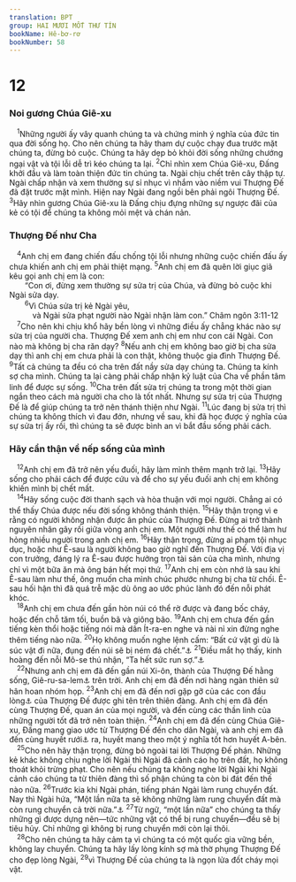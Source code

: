 ```yaml
---
translation: BPT
group: HAI MƯƠI MỐT THƯ TÍN
bookName: Hê-bơ-rơ 
bookNumber: 58
---
```


<div class="title"><h1>12</h1><h3>Noi gương Chúa Giê-xu</h3></div>
<span class="verse he_12_1"> <sup>1</sup>Những người ấy vây quanh chúng ta và chứng minh ý nghĩa của đức tin qua đời sống họ. Cho nên chúng ta hãy tham dự cuộc chạy đua trước mặt chúng ta, đừng bỏ cuộc. Chúng ta hãy dẹp bỏ khỏi đời sống những chướng ngại vật và tội lỗi dễ trì kéo chúng ta lại.</span>
<span class="verse he_12_2"><sup>2</sup>Chỉ nhìn xem Chúa Giê-xu, Đấng khởi đầu và làm toàn thiện đức tin chúng ta. Ngài chịu chết trên cây thập tự. Ngài chấp nhận và xem thường sự sỉ nhục vì nhắm vào niềm vui Thượng Đế đã đặt trước mặt mình. Hiện nay Ngài đang ngồi bên phải ngôi Thượng Đế.</span>
<span class="verse he_12_3"><sup>3</sup>Hãy nhìn gương Chúa Giê-xu là Đấng chịu đựng những sự ngược đãi của kẻ có tội để chúng ta không mỏi mệt và chán nản.<br/></span>
<div class="title"><h3>Thượng Đế như Cha</h3></div>
<span class="verse he_12_4"> <sup>4</sup>Anh chị em đang chiến đấu chống tội lỗi nhưng những cuộc chiến đấu ấy chưa khiến anh chị em phải thiệt mạng.</span>
<span class="verse he_12_5"><sup>5</sup>Anh chị em đã quên lời giục giã kêu gọi anh chị em là con:<br/>  “Con ơi, đừng xem thường sự sửa trị của Chúa, và đừng bỏ cuộc khi Ngài sửa dạy.<br/></span>
<span class="verse he_12_6">  <sup>6</sup>Vì Chúa sửa trị kẻ Ngài yêu,<br/>   và Ngài sửa phạt người nào Ngài nhận làm con.” Châm ngôn 3:11-12<br/></span>
<span class="verse he_12_7"> <sup>7</sup>Cho nên khi chịu khổ hãy bền lòng vì những điều ấy chẳng khác nào sự sửa trị của người cha. Thượng Đế xem anh chị em như con cái Ngài. Con nào mà không bị cha răn dạy?</span>
<span class="verse he_12_8"><sup>8</sup>Nếu anh chị em không bao giờ bị cha sửa dạy thì anh chị em chưa phải là con thật, không thuộc gia đình Thượng Đế.</span>
<span class="verse he_12_9"><sup>9</sup>Tất cả chúng ta đều có cha trên đất nầy sửa dạy chúng ta. Chúng ta kính sợ cha mình. Chúng ta lại càng phải chấp nhận kỷ luật của Cha về phần tâm linh để được sự sống.</span>
<span class="verse he_12_10"><sup>10</sup>Cha trên đất sửa trị chúng ta trong một thời gian ngắn theo cách mà người cha cho là tốt nhất. Nhưng sự sửa trị của Thượng Đế là để giúp chúng ta trở nên thánh thiện như Ngài.</span>
<span class="verse he_12_11"><sup>11</sup>Lúc đang bị sửa trị thì chúng ta không thích vì đau đớn, nhưng về sau, khi đã học được ý nghĩa của sự sửa trị ấy rồi, thì chúng ta sẽ được bình an vì bắt đầu sống phải cách.<br/></span>
<div class="title"><h3>Hãy cẩn thận về nếp sống của mình</h3></div>
<span class="verse he_12_12"> <sup>12</sup>Anh chị em đã trở nên yếu đuối, hãy làm mình thêm mạnh trở lại.</span>
<span class="verse he_12_13"><sup>13</sup>Hãy sống cho phải cách để được cứu và để cho sự yếu đuối anh chị em không khiến mình bị chết mất.<br/></span>
<span class="verse he_12_14"> <sup>14</sup>Hãy sống cuộc đời thanh sạch và hòa thuận với mọi người. Chẳng ai có thể thấy Chúa được nếu đời sống không thánh thiện.</span>
<span class="verse he_12_15"><sup>15</sup>Hãy thận trọng vì e rằng có người không nhận được ân phúc của Thượng Đế. Đừng ai trở thành nguyên nhân gây rối giữa vòng anh chị em. Một người như thế có thể làm hư hỏng nhiều người trong anh chị em.</span>
<span class="verse he_12_16"><sup>16</sup>Hãy thận trọng, đừng ai phạm tội nhục dục, hoặc như Ê-sau là người không bao giờ nghĩ đến Thượng Đế. Với địa vị con trưởng, đáng lý ra Ê-sau được hưởng trọn tài sản của cha mình, nhưng chỉ vì một bữa ăn mà ông bán hết mọi thứ.</span>
<span class="verse he_12_17"><sup>17</sup>Anh chị em còn nhớ là sau khi Ê-sau làm như thế, ông muốn cha mình chúc phước nhưng bị cha từ chối. Ê-sau hối hận thì đã quá trễ mặc dù ông ao ước phúc lành đó đến nỗi phát khóc.<br/></span>
<span class="verse he_12_18"> <sup>18</sup>Anh chị em chưa đến gần hòn núi có thể rờ được và đang bốc cháy, hoặc đến chỗ tăm tối, buồn bã và giông bão.</span>
<span class="verse he_12_19"><sup>19</sup>Anh chị em chưa đến gần tiếng kèn thổi hoặc tiếng nói mà dân Ít-ra-en nghe và nài nỉ xin đừng nghe thêm tiếng nào nữa.</span>
<span class="verse he_12_20"><sup>20</sup>Họ không muốn nghe lệnh cấm: “Bất cứ vật gì dù là súc vật đi nữa, đụng đến núi sẽ bị ném đá chết.”<a data-toggle="tooltip" data-placement="bottom" title="Xuất 19:12-13.">⚓</a></span>
<span class="verse he_12_21"><sup>21</sup>Điều mắt họ thấy, kinh hoàng đến nỗi Mô-se thú nhận, “Ta hết sức run sợ.”<a data-toggle="tooltip" data-placement="bottom" title="Phục 9:19.">⚓</a><br/></span>
<span class="verse he_12_22"> <sup>22</sup>Nhưng anh chị em đã đến gần núi Xi-ôn, thành của Thượng Đế hằng sống, Giê-ru-sa-lem<a data-toggle="tooltip" data-placement="bottom" title="Thành thiêng liêng của dân sự của Thượng Đế.">⚓</a> trên trời. Anh chị em đã đến nơi hàng ngàn thiên sứ hân hoan nhóm họp.</span>
<span class="verse he_12_23"><sup>23</sup>Anh chị em đã đến nơi gặp gỡ của các con đầu lòng<a data-toggle="tooltip" data-placement="bottom" title="Con đầu lòng trong gia đình Do-thái có một địa vị đặc biệt và nhận những ơn phước đặc biệt. Mọi con cái Thượng-Đế đều được biệt đãi như thế.">⚓</a> của Thượng Đế được ghi tên trên thiên đàng. Anh chị em đã đến cùng Thượng Đế, quan án của mọi người, và đến cùng các thần linh của những người tốt đã trở nên toàn thiện.</span>
<span class="verse he_12_24"><sup>24</sup>Anh chị em đã đến cùng Chúa Giê-xu, Đấng mang giao ước từ Thượng Đế đến cho dân Ngài, và anh chị em đã đến cùng huyết rưới<a data-toggle="tooltip" data-placement="bottom" title="Huyết của sự chết Chúa Giê-xu.">⚓</a> ra, huyết mang theo một ý nghĩa tốt hơn huyết A-bên.<br/></span>
<span class="verse he_12_25"> <sup>25</sup>Cho nên hãy thận trọng, đừng bỏ ngoài tai lời Thượng Đế phán. Những kẻ khác không chịu nghe lời Ngài thì Ngài đã cảnh cáo họ trên đất, họ không thoát khỏi trừng phạt. Cho nên nếu chúng ta không nghe lời Ngài khi Ngài cảnh cáo chúng ta từ thiên đàng thì số phận chúng ta còn bi đát đến thế nào nữa.</span>
<span class="verse he_12_26"><sup>26</sup>Trước kia khi Ngài phán, tiếng phán Ngài làm rung chuyển đất. Nay thì Ngài hứa, “Một lần nữa ta sẽ không những làm rung chuyển đất mà còn rung chuyển cả trời nữa.”<a data-toggle="tooltip" data-placement="bottom" title="A-gai 2:6.">⚓</a></span>
<span class="verse he_12_27"><sup>27</sup>Từ ngữ, “một lần nữa” cho chúng ta thấy những gì được dựng nên—tức những vật có thể bị rung chuyển—đều sẽ bị tiêu hủy. Chỉ những gì không bị rung chuyển mới còn lại thôi.<br/></span>
<span class="verse he_12_28"> <sup>28</sup>Cho nên chúng ta hãy cảm tạ vì chúng ta có một quốc gia vững bền, không lay chuyển. Chúng ta hãy lấy lòng kính sợ mà thờ phụng Thượng Đế cho đẹp lòng Ngài,</span>
<span class="verse he_12_29"><sup>29</sup>vì Thượng Đế của chúng ta là ngọn lửa đốt cháy mọi vật.<br/></span>
